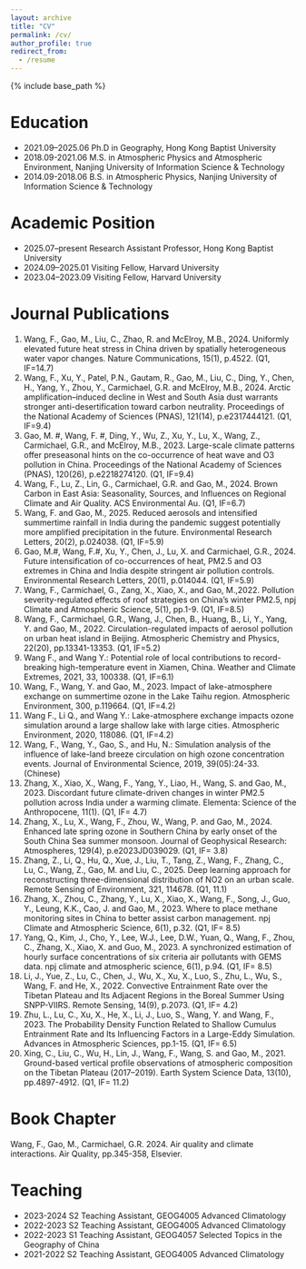 ```yaml
---
layout: archive
title: "CV"
permalink: /cv/
author_profile: true
redirect_from:
  - /resume
---
```


{% include base_path %}

Education
======
* 2021.09–2025.06 Ph.D in Geography, Hong Kong Baptist University
* 2018.09-2021.06 M.S. in Atmospheric Physics and Atmospheric Environment, Nanjing University of Information Science & Technology
* 2014.09-2018.06 B.S. in Atmospheric Physics, Nanjing University of Information Science & Technology

Academic Position
======
* 2025.07–present Research Assistant Professor, Hong Kong Baptist University
* 2024.09–2025.01 Visiting Fellow, Harvard University
* 2023.04–2023.09 Visiting Fellow, Harvard University

Journal Publications 
======
1.	Wang, F., Gao, M., Liu, C., Zhao, R. and McElroy, M.B., 2024. Uniformly elevated future heat stress in China driven by spatially heterogeneous water vapor changes. Nature Communications, 15(1), p.4522. (Q1, IF=14.7)
2.	Wang, F., Xu, Y., Patel, P.N., Gautam, R., Gao, M., Liu, C., Ding, Y., Chen, H., Yang, Y., Zhou, Y., Carmichael, G.R. and McElroy, M.B., 2024. Arctic amplification–induced decline in West and South Asia dust warrants stronger anti-desertification toward carbon neutrality. Proceedings of the National Academy of Sciences (PNAS), 121(14), p.e2317444121. (Q1, IF=9.4)
3.	Gao, M. #, Wang, F. #, Ding, Y., Wu, Z., Xu, Y., Lu, X., Wang, Z., Carmichael, G.R., and McElroy, M.B., 2023. Large-scale climate patterns offer preseasonal hints on the co-occurrence of heat wave and O3 pollution in China. Proceedings of the National Academy of Sciences (PNAS), 120(26), p.e2218274120. (Q1, IF=9.4)
4.	Wang, F., Lu, Z., Lin, G., Carmichael, G.R. and Gao, M., 2024. Brown Carbon in East Asia: Seasonality, Sources, and Influences on Regional Climate and Air Quality. ACS Environmental Au. (Q1, IF=6.7)
5.	Wang, F. and Gao, M., 2025. Reduced aerosols and intensified summertime rainfall in India during the pandemic suggest potentially more amplified precipitation in the future. Environmental Research Letters, 20(2), p.024038. (Q1, IF=5.9) 
6.	Gao, M.#, Wang, F.#, Xu, Y., Chen, J., Lu, X. and Carmichael, G.R., 2024. Future intensification of co-occurrences of heat, PM2.5 and O3 extremes in China and India despite stringent air pollution controls. Environmental Research Letters, 20(1), p.014044. (Q1, IF=5.9)
7.	Wang, F., Carmichael, G., Zang, X., Xiao, X., and Gao, M.,2022. Pollution severity-regulated effects of roof strategies on China’s winter PM2.5, npj Climate and Atmospheric Science, 5(1), pp.1-9. (Q1, IF=8.5)
8.	Wang, F., Carmichael, G.R., Wang, J., Chen, B., Huang, B., Li, Y., Yang, Y. and Gao, M., 2022. Circulation-regulated impacts of aerosol pollution on urban heat island in Beijing. Atmospheric Chemistry and Physics, 22(20), pp.13341-13353. (Q1, IF=5.2)
9.	Wang F., and Wang Y.: Potential role of local contributions to record-breaking high-temperature event in Xiamen, China. Weather and Climate Extremes, 2021, 33, 100338. (Q1, IF=6.1)
10.	Wang, F., Wang, Y. and Gao, M., 2023. Impact of lake-atmosphere exchange on summertime ozone in the Lake Taihu region. Atmospheric Environment, 300, p.119664. (Q1, IF=4.2)
11.	Wang F., Li Q., and Wang Y.: Lake-atmosphere exchange impacts ozone simulation around a large shallow lake with large cities. Atmospheric Environment, 2020, 118086. (Q1, IF=4.2)
12.	Wang, F., Wang, Y., Gao, S., and Hu, N.: Simulation analysis of the influence of lake-land breeze circulation on high ozone concentration events. Journal of Environmental Science, 2019, 39(05):24-33. (Chinese)
13.	Zhang, X., Xiao, X., Wang, F., Yang, Y., Liao, H., Wang, S. and Gao, M., 2023. Discordant future climate-driven changes in winter PM2.5 pollution across India under a warming climate. Elementa: Science of the Anthropocene, 11(1). (Q1, IF= 4.7)
14.	Zhang, X., Lu, X., Wang, F., Zhou, W., Wang, P. and Gao, M., 2024. Enhanced late spring ozone in Southern China by early onset of the South China Sea summer monsoon. Journal of Geophysical Research: Atmospheres, 129(4), p.e2023JD039029. (Q1, IF= 3.8)
15.	Zhang, Z., Li, Q., Hu, Q., Xue, J., Liu, T., Tang, Z., Wang, F., Zhang, C., Lu, C., Wang, Z., Gao, M. and Liu, C., 2025. Deep learning approach for reconstructing three-dimensional distribution of NO2 on an urban scale. Remote Sensing of Environment, 321, 114678. (Q1, 11.1)
16.	Zhang, X., Zhou, C., Zhang, Y., Lu, X., Xiao, X., Wang, F., Song, J., Guo, Y., Leung, K.K., Cao, J. and Gao, M., 2023. Where to place methane monitoring sites in China to better assist carbon management. npj Climate and Atmospheric Science, 6(1), p.32. (Q1, IF= 8.5)
17.	Yang, Q., Kim, J., Cho, Y., Lee, W.J., Lee, D.W., Yuan, Q., Wang, F., Zhou, C., Zhang, X., Xiao, X. and Guo, M., 2023. A synchronized estimation of hourly surface concentrations of six criteria air pollutants with GEMS data. npj climate and atmospheric science, 6(1), p.94. (Q1, IF= 8.5)
18.	Li, J., Yue, Z., Lu, C., Chen, J., Wu, X., Xu, X., Luo, S., Zhu, L., Wu, S., Wang, F. and He, X., 2022. Convective Entrainment Rate over the Tibetan Plateau and Its Adjacent Regions in the Boreal Summer Using SNPP-VIIRS. Remote Sensing, 14(9), p.2073. (Q1, IF= 4.2)
19.	Zhu, L., Lu, C., Xu, X., He, X., Li, J., Luo, S., Wang, Y. and Wang, F., 2023. The Probability Density Function Related to Shallow Cumulus Entrainment Rate and Its Influencing Factors in a Large-Eddy Simulation. Advances in Atmospheric Sciences, pp.1-15. (Q1, IF= 6.5)
20.	Xing, C., Liu, C., Wu, H., Lin, J., Wang, F., Wang, S. and Gao, M., 2021. Ground-based vertical profile observations of atmospheric composition on the Tibetan Plateau (2017–2019). Earth System Science Data, 13(10), pp.4897-4912. (Q1, IF= 11.2)

Book Chapter
======
Wang, F., Gao, M., Carmichael, G.R. 2024. Air quality and climate interactions. Air Quality, pp.345-358, Elsevier. 
  
Teaching
======
* 2023-2024 S2 Teaching Assistant, GEOG4005 Advanced Climatology
* 2022-2023 S2 Teaching Assistant, GEOG4005 Advanced Climatology
* 2022-2023 S1 Teaching Assistant, GEOG4057 Selected Topics in the Geography of China
* 2021-2022 S2 Teaching Assistant, GEOG4005 Advanced Climatology
